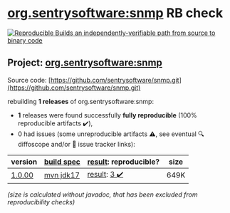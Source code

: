 [org.sentrysoftware:snmp](https://central.sonatype.com/artifact/org.sentrysoftware/snmp/versions) RB check
=======

[![Reproducible Builds](https://reproducible-builds.org/images/logos/rb.svg) an independently-verifiable path from source to binary code](https://reproducible-builds.org/)

## Project: [org.sentrysoftware:snmp](https://central.sonatype.com/artifact/org.sentrysoftware/snmp/versions)

Source code: [https://github.com/sentrysoftware/snmp.git](https://github.com/sentrysoftware/snmp.git)

rebuilding **1 releases** of org.sentrysoftware:snmp:
- **1** releases were found successfully **fully reproducible** (100% reproducible artifacts :heavy_check_mark:),
- 0 had issues (some unreproducible artifacts :warning:, see eventual :mag: diffoscope and/or :memo: issue tracker links):

| version | [build spec](/BUILDSPEC.md) | [result](https://reproducible-builds.org/docs/jvm/): reproducible? | size |
| -- | --------- | ------ | -- |
| [1.0.00](https://central.sonatype.com/artifact/org.sentrysoftware/snmp/1.0.00/pom) | [mvn jdk17](snmp-1.0.00.buildspec) | [result](snmp-1.0.00.buildinfo): [3 :heavy_check_mark: ](snmp-1.0.00.buildcompare) | 649K |

<i>(size is calculated without javadoc, that has been excluded from reproducibility checks)</i>
